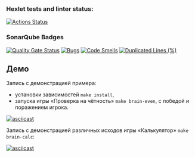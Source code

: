 ### Hexlet tests and linter status:
[![Actions Status](https://github.com/777ozz/php-project-45/actions/workflows/hexlet-check.yml/badge.svg)](https://github.com/777ozz/php-project-45/actions)

### SonarQube Badges

[![Quality Gate Status](https://sonarcloud.io/api/project_badges/measure?project=777ozz_php-project-45&metric=alert_status)](https://sonarcloud.io/summary/new_code?id=777ozz_php-project-45)
[![Bugs](https://sonarcloud.io/api/project_badges/measure?project=777ozz_php-project-45&metric=bugs)](https://sonarcloud.io/summary/new_code?id=777ozz_php-project-45)
[![Code Smells](https://sonarcloud.io/api/project_badges/measure?project=777ozz_php-project-45&metric=code_smells)](https://sonarcloud.io/summary/new_code?id=777ozz_php-project-45)
[![Duplicated Lines (%)](https://sonarcloud.io/api/project_badges/measure?project=777ozz_php-project-45&metric=duplicated_lines_density)](https://sonarcloud.io/summary/new_code?id=777ozz_php-project-45)

## Демо

Запись с демонстрацией примера:
* установки зависимостей `make install`, 
* запуска игры «Проверка на чётность» `make brain-even`, c победой и поражением игрока.

[![asciicast](https://asciinema.org/a/5mjfTJBZ3uuzJaQHoPyWT9gTQ.svg)](https://asciinema.org/a/5mjfTJBZ3uuzJaQHoPyWT9gTQ)


Запись с демонстрацией различных исходов игры «Калькулятор» `make brain-calc`:

[![asciicast](https://asciinema.org/a/yla0QEqdebkFFwqHYe0sCRjVN.svg)](https://asciinema.org/a/yla0QEqdebkFFwqHYe0sCRjVN)